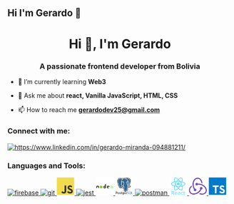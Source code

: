 ## Hi I'm Gerardo 👋

<h1 align="center">Hi 👋, I'm Gerardo</h1>
<h3 align="center">A passionate frontend developer from Bolivia</h3>

- 🌱 I’m currently learning **Web3**

- 💬 Ask me about **react, Vanilla JavaScript, HTML, CSS**

- 📫 How to reach me **gerardodev25@gmail.com**

<h3 align="left">Connect with me:</h3>
<p align="left">
   <a
      href="https://www.linkedin.com/in/gerardo-miranda-094881211/"
      target="blank"
      ><img
         align="center"
         src="https://raw.githubusercontent.com/rahuldkjain/github-profile-readme-generator/master/src/images/icons/Social/linked-in-alt.svg"
         alt="https://www.linkedin.com/in/gerardo-miranda-094881211/"
         height="30"
         width="40"
   /></a>
</p>

<h3 align="left">Languages and Tools:</h3>
<p align="left">
   
   <a href="https://firebase.google.com/" target="_blank">
      <img
         src="https://www.vectorlogo.zone/logos/firebase/firebase-icon.svg"
         alt="firebase"
         width="40"
         height="40"
      />
   </a>
   <a href="https://git-scm.com/" target="_blank">
      <img
         src="https://www.vectorlogo.zone/logos/git-scm/git-scm-icon.svg"
         alt="git"
         width="40"
         height="40"
      />
   </a>
   <a
      href="https://developer.mozilla.org/en-US/docs/Web/JavaScript"
      target="_blank"
   >
      <img
         src="https://raw.githubusercontent.com/devicons/devicon/master/icons/javascript/javascript-original.svg"
         alt="javascript"
         width="40"
         height="40"
      />
   </a>
   <a href="https://jestjs.io" target="_blank">
      <img
         src="https://www.vectorlogo.zone/logos/jestjsio/jestjsio-icon.svg"
         alt="jest"
         width="40"
         height="40"
      />
   </a>
  

   <a href="https://nodejs.org" target="_blank">
      <img
         src="https://raw.githubusercontent.com/devicons/devicon/master/icons/nodejs/nodejs-original-wordmark.svg"
         alt="nodejs"
         width="40"
         height="40"
      />
   </a>
   <a href="https://www.postgresql.org" target="_blank">
      <img
         src="https://raw.githubusercontent.com/devicons/devicon/master/icons/postgresql/postgresql-original-wordmark.svg"
         alt="postgresql"
         width="40"
         height="40"
      />
   </a>
   <a href="https://postman.com" target="_blank">
      <img
         src="https://www.vectorlogo.zone/logos/getpostman/getpostman-icon.svg"
         alt="postman"
         width="40"
         height="40"
      />
   </a>
   <a href="https://reactjs.org/" target="_blank">
      <img
         src="https://raw.githubusercontent.com/devicons/devicon/master/icons/react/react-original-wordmark.svg"
         alt="react"
         width="40"
         height="40"
      />
   </a>
   <a href="https://redux.js.org" target="_blank">
      <img
         src="https://raw.githubusercontent.com/devicons/devicon/master/icons/redux/redux-original.svg"
         alt="redux"
         width="40"
         height="40"
      />
   </a>
 
   <a href="https://www.typescriptlang.org/" target="_blank">
      <img
         src="https://raw.githubusercontent.com/devicons/devicon/master/icons/typescript/typescript-original.svg"
         alt="typescript"
         width="40"
         height="40"
      />
   </a>
</p>

